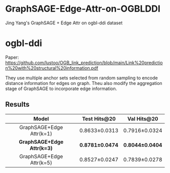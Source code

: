 # GraphSAGE-Edge-Attr-on-OGBLDDI
Jing Yang's GraphSAGE + Edge Attr on ogbl-ddi dataset

# ogbl-ddi


Paper: 
https://github.com/lustoo/OGB_link_prediction/blob/main/Link%20prediction%20with%20structural%20information.pdf

They use multiple anchor sets selected from random sampling to encode distance information for edges on graph. Theu also modify the aggregation stage of GraphSAGE to incorporate edge information.


## Results

|            Model             |   Test Hits@20    |    Val Hits@20    |
| :--------------------------: | :---------------: | :---------------: |
|   GraphSAGE+Edge Attr(k=1)   |   0.8633±0.0313   |   0.7916±0.0324   |
| **GraphSAGE+Edge Attr(k=3)** | **0.8781±0.0474** | **0.8044±0.0404** |
|   GraphSAGE+Edge Attr(k=5)   |   0.8527±0.0247   |   0.7839±0.0278   |
